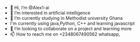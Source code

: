 - 👋 Hi, I’m @Alex1-ai
- 👀 I’m interested in artificial intelligence 
- 🌱 I’m currently studying in Methodist university Ghana
-    I'm currently using java,Python, C++ and learning javascript 
- 💞️ I’m looking to collaborate on a project and learning more 
- 📫 How to reach me on +2348067490562  whatsapp, 

<!---
Alex1-ai/Alex1-ai is a ✨ special ✨ repository because its `README.md` (this file) appears on your GitHub profile.
You can click the Preview link to take a look at your changes.
--->
